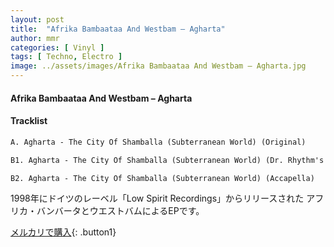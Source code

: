 ```yaml
---
layout: post
title:  "Afrika Bambaataa And Westbam – Agharta"
author: mmr
categories: [ Vinyl ]
tags: [ Techno, Electro ]
image: ../assets/images/Afrika Bambaataa And Westbam – Agharta.jpg
---
```


#### Afrika Bambaataa And Westbam – Agharta

#### Tracklist
```md
A. Agharta - The City Of Shamballa (Subterranean World) (Original)

B1. Agharta - The City Of Shamballa (Subterranean World) (Dr. Rhythm's Higher State Of Trommelwirbel)

B2. Agharta - The City Of Shamballa (Subterranean World) (Accapella)
```

1998年にドイツのレーベル「Low Spirit Recordings」からリリースされた
アフリカ・バンバータとウエストバムによるEPです。


[メルカリで購入](https://jp.mercari.com/item/m28101658653){: .button1}

